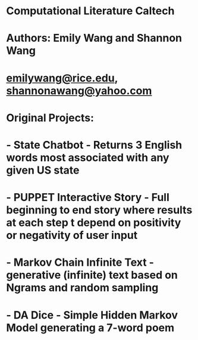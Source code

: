 # Computational Literature Caltech
# Authors: Emily Wang and Shannon Wang
# emilywang@rice.edu, shannonawang@yahoo.com
#
# Original Projects:
#  - State Chatbot - Returns 3 English words most associated with any given US state
#  - PUPPET Interactive Story - Full beginning to end story where results at each step t depend on positivity or negativity of user input
#  - Markov Chain Infinite Text - generative (infinite) text based on Ngrams and random sampling
#  - DA Dice - Simple Hidden Markov Model generating a 7-word poem
